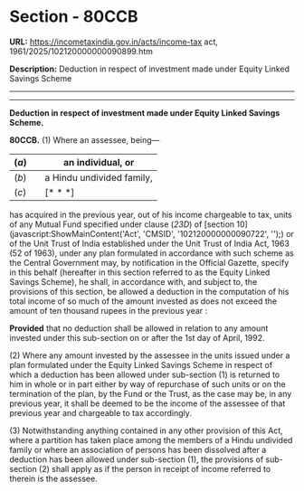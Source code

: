 # Section - 80CCB

**URL:** https://incometaxindia.gov.in/acts/income-tax act, 1961/2025/102120000000090899.htm

**Description:** Deduction in respect of investment made under Equity Linked Savings Scheme

---

****

**Deduction in respect of investment made under Equity Linked Savings Scheme.**

**80CCB.** (1) Where an assessee, being—

(_a_)|  |  an individual, or  
---|---|---  
(_b_) |  |  a Hindu undivided family,  
(_c_) |  |  [* * *]  
  
has acquired in the previous year, out of his income chargeable to tax, units of any Mutual Fund specified under clause (_23D_) of [section 10](javascript:ShowMainContent\('Act', 'CMSID', '102120000000090722', ''\);) or of the Unit Trust of India established under the Unit Trust of India Act, 1963 (52 of 1963), under any plan formulated in accordance with such scheme as the Central Government may, by notification in the Official Gazette, specify in this behalf (hereafter in this section referred to as the Equity Linked Savings Scheme), he shall, in accordance with, and subject to, the provisions of this section, be allowed a deduction in the computation of his total income of so much of the amount invested as does not exceed the amount of ten thousand rupees in the previous year :

**Provided** that no deduction shall be allowed in relation to any amount invested under this sub-section on or after the 1st day of April, 1992.

(2) Where any amount invested by the assessee in the units issued under a plan formulated under the Equity Linked Savings Scheme in respect of which a deduction has been allowed under sub-section (1) is returned to him in whole or in part either by way of repurchase of such units or on the termination of the plan, by the Fund or the Trust, as the case may be, in any previous year, it shall be deemed to be the income of the assessee of that previous year and chargeable to tax accordingly.

(3) Notwithstanding anything contained in any other provision of this Act, where a partition has taken place among the members of a Hindu undivided family or where an association of persons has been dissolved after a deduction has been allowed under sub-section (1), the provisions of sub-section (2) shall apply as if the person in receipt of income referred to therein is the assessee.